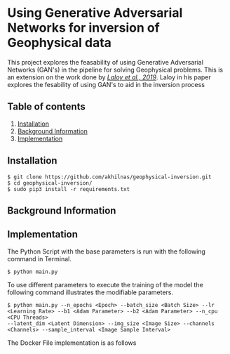 # Using Generative Adversarial Networks for inversion of Geophysical data

This project explores the feasability of using Generative Adversarial Networks (GAN's) in the pipeline for solving Geophysical problems. This is an extension on the work done by  <cite>[Laloy et al., 2019][1]</cite>. Laloy in his paper explores the fesability of using GAN's to aid in the inversion process

## Table of contents
1. [Installation](#installation)
3. [Background Information](#Background-Information)    
4. [Implementation](#implementation)




## Installation <a name="installation"></a>

```
$ git clone https://github.com/akhilnas/geophysical-inversion.git
$ cd geophysical-inversion/
$ sudo pip3 install -r requirements.txt
```

## Background Information <a name="#Background-Information"></a>




## Implementation <a name="implementation"></a>

The Python Script with the base parameters is run with the following command in Terminal.

```
$ python main.py 
```
To use different parameters to execute the training of the model the following command illustrates the modifiable parameters.

```
$ python main.py --n_epochs <Epoch> --batch_size <Batch Size> --lr <Learning Rate> --b1 <Adam Parameter> --b2 <Adam Parameter> --n_cpu <CPU Threads>
--latent_dim <Latent Dimension> --img_size <Image Size> --channels <Channels> --sample_interval <Image Sample Interval>
```

The Docker File implementation is as follows



[1]: https://arxiv.org/abs/1812.09140

